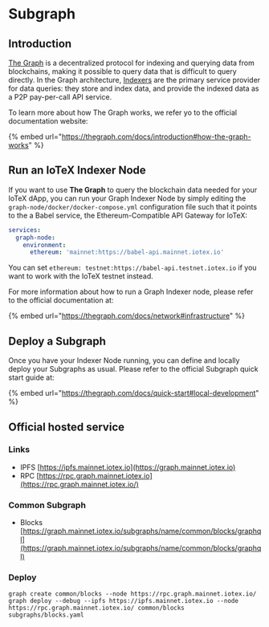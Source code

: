 # Subgraph

## Introduction

[The Graph](https://thegraph.com/docs/introduction#what-the-graph-is) is a decentralized protocol for indexing and querying data from blockchains, making it possible to query data that is difficult to query directly. In the Graph architecture, [Indexers](https://thegraph.com/docs/introduction#how-the-graph-works) are the primary service provider for data queries: they store and index data, and provide the indexed data as a P2P pay-per-call API service.

To learn more about how The Graph works, we refer yo to the official documentation website:

{% embed url="https://thegraph.com/docs/introduction#how-the-graph-works" %}

## Run an IoTeX Indexer Node

If you want to use **The Graph** to query the blockchain data needed for your IoTeX dApp, you can run your Graph Indexer Node by simply editing the `graph-node/docker/docker-compose.yml` configuration file such that it points to the a Babel service, the Ethereum-Compatible API Gateway for IoTeX:

```yaml
services:
  graph-node:
    environment:
      ethereum: 'mainnet:https://babel-api.mainnet.iotex.io'
```

You can set `ethereum: testnet:https://babel-api.testnet.iotex.io` if you want to work with the IoTeX testnet instead.

For more information about how to run a Graph Indexer node, please refer to the official documentation at:

{% embed url="https://thegraph.com/docs/network#infrastructure" %}

## Deploy a Subgraph

Once you have your Indexer Node running, you can define and locally deploy your Subgraphs as usual. Please refer to the official Subgraph quick start guide at:

{% embed url="https://thegraph.com/docs/quick-start#local-development" %}

## Official hosted service

### Links

* IPFS [https://ipfs.mainnet.iotex.io](https://graph.mainnet.iotex.io)
* RPC [https://rpc.graph.mainnet.iotex.io](https://rpc.graph.mainnet.iotex.io/)

### Common Subgraph

* Blocks [https://graph.mainnet.iotex.io/subgraphs/name/common/blocks/graphql](https://graph.mainnet.iotex.io/subgraphs/name/common/blocks/graphql)

### Deploy

```
graph create common/blocks --node https://rpc.graph.mainnet.iotex.io/
graph deploy --debug --ipfs https://ipfs.mainnet.iotex.io --node  https://rpc.graph.mainnet.iotex.io/ common/blocks subgraphs/blocks.yaml
```
